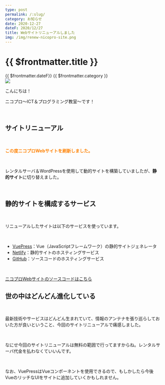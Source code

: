 ```yaml
---
type: post
permalink: /:slug/
category: お知らせ
date: 2020-12-27
dateF: 2020/12/27
title: Webサイトリニューアルしました
img: /img/renew-nicopro-site.png
---
```


# {{ $frontmatter.title }}

<div>
<span class="post-date">{{ $frontmatter.dateF}}</span>
<span class="post-category">{{ $frontmatter.category }}</span>
</div>

<img class="post-in-image" src="/img/renew-nicopro-site.png"/>

こんにちは！

ニコプロ～ICT＆プログラミング教室～です！

<br>

## サイトリニューアル
<br>

<font color="#ff8000">**この度ニコプロWebサイトを刷新しました。**</font>

<br>

レンタルサーバ＆WordPressを使用して動的サイトを構築していましたが、**静的サイト**に切り替えました。

<br>

## 静的サイトを構成するサービス
<br>

リニューアルしたサイトは以下のサービスを使っています。

<br>

 - <a href="https://vuepress.vuejs.org/" target="_blank">VuePress</a>：Vue（JavaScriptフレームワーク）の静的サイトジェネレータ
 - <a href="https://www.netlify.com/" target="_blank">Netlify</a>：静的サイトのホスティングサービス
 - <a href="https://github.co.jp/" target="_blank">GitHub</a>：ソースコードのホスティングサービス

<br>

<a href="https://github.com/nicopro-kuyu/nicopro-vuepress" target="_blank" class="btn">ニコプロWebサイトのソースコードはこちら</a>

## 世の中はどんどん進化している
<br>

最新技術やサービスはどんどん生まれていて、情報のアンテナを張り巡らしておいた方が良いということ、今回のサイトリニューアルで痛感しました。

<br>

なにせ今回のサイトリニューアルは無料の範囲で行ってますからね。レンタルサーバ代金を払わなくていいんです。

<br>

なお、VuePressはVueコンポーネントを使用できるので、もしかしたら今後VueのリッチなUIをサイトに追加していくかもしれません。

